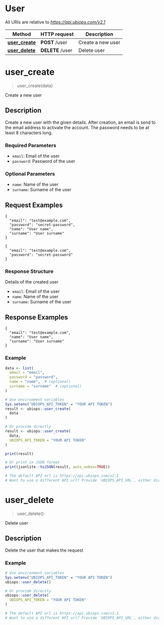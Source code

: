 # User

All URIs are relative to *https://api.ubiops.com/v2.1*

Method | HTTP request | Description
------------- | ------------- | -------------
[**user_create**](user.md#user_create) | **POST** /user | Create a new user
[**user_delete**](user.md#user_delete) | **DELETE** /user | Delete user


# **user_create**
> user_create(data)

Create a new user

## Description
Create a new user with the given details. After creation, an email is send to the email address to activate the account. The password needs to be at least 8 characters long.

### Required Parameters

- `email`: Email of the user
- `password`: Password of the user

### Optional Parameters

- `name`: Name of the user
- `surname`: Surname of the user

## Request Examples

```
{
  "email": "test@example.com",
  "password": "secret-password",
  "name": "User name",
  "surname": "User surname"
}
```


```
{
  "email": "test@example.com",
  "password": "secret-password"
}
```

### Response Structure
Details of the created user

- `email`: Email of the user
- `name`: Name of the user
- `surname`: Surname of the user

## Response Examples

```
{
  "email": "test@example.com",
  "name": "User name",
  "surname": "User surname"
}
```

### Example
```R
data <- list(
  email = "email",
  password = "password",
  name = "name",  # (optional)
  surname = "surname"  # (optional)
)

# Use environment variables
Sys.setenv("UBIOPS_API_TOKEN" = "YOUR API TOKEN")
result <- ubiops::user_create(
  data
)

# Or provide directly
result <- ubiops::user_create(
  data,
  UBIOPS_API_TOKEN = "YOUR API TOKEN"
)

print(result)

# Or print in JSON format
print(jsonlite::toJSON(result, auto_unbox=TRUE))

# The default API url is https://api.ubiops.com/v2.1
# Want to use a different API url? Provide `UBIOPS_API_URL`, either directly or as environment variable.
```

# **user_delete**
> user_delete()

Delete user

## Description
Delete the user that makes the request

### Example
```R
# Use environment variables
Sys.setenv("UBIOPS_API_TOKEN" = "YOUR API TOKEN")
ubiops::user_delete()

# Or provide directly
ubiops::user_delete(
  UBIOPS_API_TOKEN = "YOUR API TOKEN"
)

# The default API url is https://api.ubiops.com/v2.1
# Want to use a different API url? Provide `UBIOPS_API_URL`, either directly or as environment variable.
```


